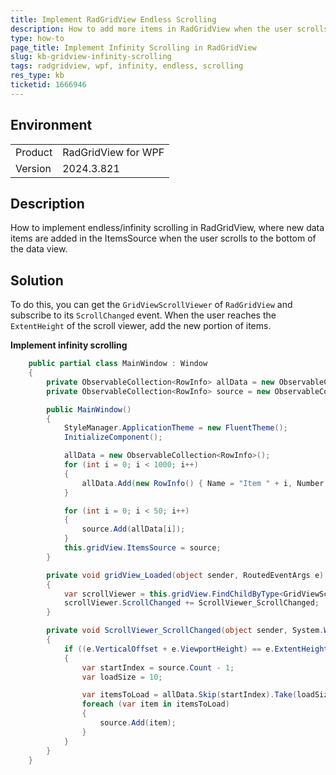 ```yaml
---
title: Implement RadGridView Endless Scrolling
description: How to add more items in RadGridView when the user scrolls to the bottom, by using the ScrollChanged event.
type: how-to
page_title: Implement Infinity Scrolling in RadGridView
slug: kb-gridview-infinity-scrolling
tags: radgridview, wpf, infinity, endless, scrolling
res_type: kb
ticketid: 1666946
---
```


## Environment

<table>
<tbody>
<tr>
<td>Product</td>
<td>RadGridView for WPF</td>
</tr>
<tr>
<td>Version</td>
<td>2024.3.821</td>
</tr>
</tbody>
</table>

## Description

How to implement endless/infinity scrolling in RadGridView, where new data items are added in the ItemsSource when the user scrolls to the bottom of the data view.

## Solution

To do this, you can get the `GridViewScrollViewer` of `RadGridView` and subscribe to its `ScrollChanged` event. When the user reaches the `ExtentHeight` of the scroll viewer, add the new portion of items.

__Implement infinity scrolling__
```C#
	public partial class MainWindow : Window
	{
		private ObservableCollection<RowInfo> allData = new ObservableCollection<RowInfo>();
		private ObservableCollection<RowInfo> source = new ObservableCollection<RowInfo>();

		public MainWindow()
		{
			StyleManager.ApplicationTheme = new FluentTheme();
			InitializeComponent();

			allData = new ObservableCollection<RowInfo>();
			for (int i = 0; i < 1000; i++)
			{
				allData.Add(new RowInfo() { Name = "Item " + i, Number = i });
			}

			for (int i = 0; i < 50; i++)
			{
				source.Add(allData[i]);
			}        
			this.gridView.ItemsSource = source;            
		}

		private void gridView_Loaded(object sender, RoutedEventArgs e)
		{
			var scrollViewer = this.gridView.FindChildByType<GridViewScrollViewer>();
			scrollViewer.ScrollChanged += ScrollViewer_ScrollChanged;
		}

		private void ScrollViewer_ScrollChanged(object sender, System.Windows.Controls.ScrollChangedEventArgs e)
		{
			if ((e.VerticalOffset + e.ViewportHeight) == e.ExtentHeight)
			{
				var startIndex = source.Count - 1;
				var loadSize = 10;

				var itemsToLoad = allData.Skip(startIndex).Take(loadSize);
				foreach (var item in itemsToLoad)
				{
					source.Add(item);
				}
			}
		}
	}
```

